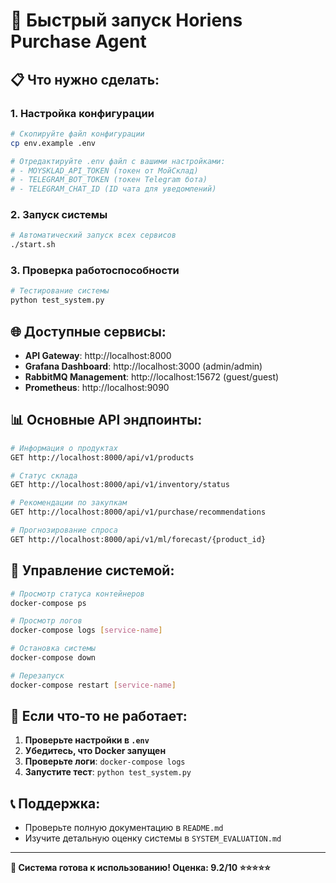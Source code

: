 # 🚀 Быстрый запуск Horiens Purchase Agent

## 📋 Что нужно сделать:

### 1. Настройка конфигурации
```bash
# Скопируйте файл конфигурации
cp env.example .env

# Отредактируйте .env файл с вашими настройками:
# - MOYSKLAD_API_TOKEN (токен от МойСклад)
# - TELEGRAM_BOT_TOKEN (токен Telegram бота)
# - TELEGRAM_CHAT_ID (ID чата для уведомлений)
```

### 2. Запуск системы
```bash
# Автоматический запуск всех сервисов
./start.sh
```

### 3. Проверка работоспособности
```bash
# Тестирование системы
python test_system.py
```

## 🌐 Доступные сервисы:

- **API Gateway**: http://localhost:8000
- **Grafana Dashboard**: http://localhost:3000 (admin/admin)
- **RabbitMQ Management**: http://localhost:15672 (guest/guest)
- **Prometheus**: http://localhost:9090

## 📊 Основные API эндпоинты:

```bash
# Информация о продуктах
GET http://localhost:8000/api/v1/products

# Статус склада
GET http://localhost:8000/api/v1/inventory/status

# Рекомендации по закупкам
GET http://localhost:8000/api/v1/purchase/recommendations

# Прогнозирование спроса
GET http://localhost:8000/api/v1/ml/forecast/{product_id}
```

## 🔧 Управление системой:

```bash
# Просмотр статуса контейнеров
docker-compose ps

# Просмотр логов
docker-compose logs [service-name]

# Остановка системы
docker-compose down

# Перезапуск
docker-compose restart [service-name]
```

## 🚨 Если что-то не работает:

1. **Проверьте настройки в `.env`**
2. **Убедитесь, что Docker запущен**
3. **Проверьте логи**: `docker-compose logs`
4. **Запустите тест**: `python test_system.py`

## 📞 Поддержка:

- Проверьте полную документацию в `README.md`
- Изучите детальную оценку системы в `SYSTEM_EVALUATION.md`

---

**🎯 Система готова к использованию! Оценка: 9.2/10 ⭐⭐⭐⭐⭐** 